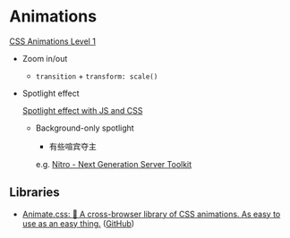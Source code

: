 # Animations
[CSS Animations Level 1](https://drafts.csswg.org/css-animations-1/)

- Zoom in/out
  - `transition` + `transform: scale()`

- Spotlight effect
  
  [Spotlight effect with JS and CSS](https://blog.finiam.com/blog/spotlight-effect-with-js-and-css)

  - Background-only spotlight
    - 有些喧宾夺主

    e.g. [Nitro - Next Generation Server Toolkit](https://nitro.build/)

## Libraries
- [Animate.css: 🍿 A cross-browser library of CSS animations. As easy to use as an easy thing.](https://animate.style/) ([GitHub](https://github.com/animate-css/animate.css))
